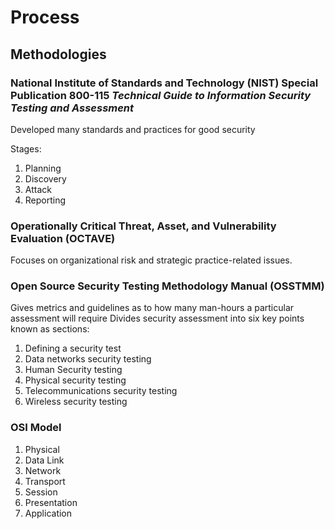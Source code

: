 # Process

## Methodologies

### National Institute of Standards and Technology (**NIST**) Special Publication 800-115 _Technical Guide to Information Security Testing and Assessment_

Developed many standards and practices for good security

Stages:

1. Planning
2. Discovery
3. Attack
4. Reporting

### Operationally Critical Threat, Asset, and Vulnerability Evaluation (OCTAVE)

Focuses on organizational risk and strategic practice-related issues.

### Open Source Security Testing Methodology Manual (OSSTMM)

Gives metrics and guidelines as to how many man-hours a particular assessment will require
Divides security assessment into six key points known as sections:

1. Defining a security test
2. Data networks security testing
3. Human Security testing
4. Physical security testing
5. Telecommunications security testing
6. Wireless security testing

### OSI Model

1. Physical
2. Data Link
3. Network
4. Transport
5. Session
6. Presentation
7. Application
